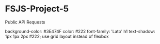 # FSJS-Project-5
 Public API Requests

background-color: #3E474F
color: #222
font-family: 'Lato'
h1 text-shadow: 1px 1px 2px #222;
use grid layout instead of flexbox